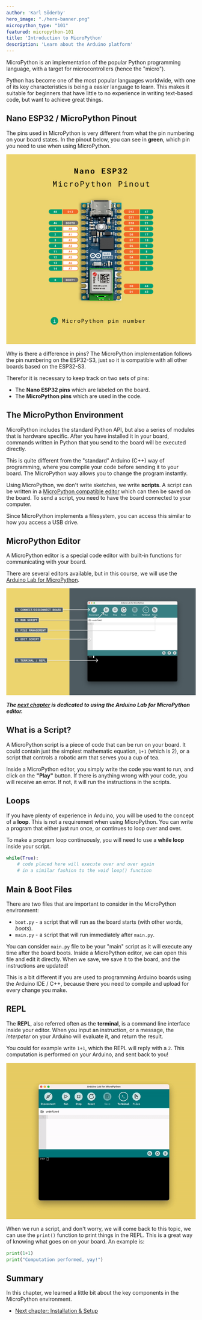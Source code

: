 ```yaml
---
author: 'Karl Söderby'
hero_image: "./hero-banner.png"
micropython_type: "101"
featured: micropython-101
title: 'Introduction to MicroPython'
description: 'Learn about the Arduino platform'
---
```


MicroPython is an implementation of the popular Python programming language, with a target for microcontrollers (hence the "micro").

Python has become one of the most popular languages worldwide, with one of its key characteristics is being a easier language to learn. This makes it suitable for beginners that have little to no experience in writing text-based code, but want to achieve great things.

## Nano ESP32 / MicroPython Pinout

The pins used in MicroPython is very different from what the pin numbering on your board states. In the pinout below, you can see in **green**, which pin you need to use when using MicroPython.

![MicroPython pinout for Nano ESP32.](assets/MP-pinout.png)

Why is there a difference in pins? The MicroPython implementation follows the pin numbering on the ESP32-S3, just so it is compatible with all other boards based on the ESP32-S3.

Therefor it is necessary to keep track on two sets of pins:
- The **Nano ESP32 pins** which are labeled on the board.
- The **MicroPython pins** which are used in the code.

## The MicroPython Environment

MicroPython includes the standard Python API, but also a series of modules that is hardware specific. After you have installed it in your board, commands written in Python that you send to the board will be executed directly.

This is quite different from the "standard" Arduino (C++) way of programming, where you compile your code before sending it to your board. The MicroPython way allows you to change the program instantly. 

Using MicroPython, we don't write sketches, we write **scripts**. A script can be written in a [MicroPython compatible editor](https://labs.arduino.cc/en/labs/micropython) which can then be saved on the board. To send a script, you need to have the board connected to your computer.

Since MicroPython implements a filesystem, you can access this similar to how you access a USB drive.

## MicroPython Editor

A MicroPython editor is a special code editor with built-in functions for communicating with your board. 

There are several editors available, but in this course, we will use the [Arduino Lab for MicroPython](https://labs.arduino.cc/en/labs/micropython).

![Screenshot of the labs editor](assets/code-editor.png)

***The [next chapter](/micropython-course/course/installation) is dedicated to using the Arduino Lab for MicroPython editor.*** 

## What is a Script?

A MicroPython script is a piece of code that can be run on your board. It could contain just the simplest mathematic equation, `1+1` (which is 2), or a script that controls a robotic arm that serves you a cup of tea.

Inside a MicroPython editor, you simply write the code you want to run, and click on the **"Play"** button. If there is anything wrong with your code, you will receive an error. If not, it will run the instructions in the scripts.

## Loops

If you have plenty of experience in Arduino, you will be used to the concept of a **loop**. This is not a requirement when using MicroPython. You can write a program that either just run once, or continues to loop over and over.

To make a program loop continuously, you will need to use a **while loop** inside your script.

```python
while(True):
    # code placed here will execute over and over again
    # in a similar fashion to the void loop() function
```

## Main & Boot Files

There are two files that are important to consider in the MicroPython environment:
- `boot.py` - a script that will run as the board starts (with other words, *boots*).
- `main.py` - a script that will run immediately after `main.py`.

You can consider `main.py` file to be your "main" script as it will execute any time after the board boots. Inside a MicroPython editor, we can open this file and edit it directly. When we save, we save it to the board, and the instructions are updated! 

This is a bit different if you are used to programming Arduino boards using the Arduino IDE / C++, because there you need to compile and upload for every change you make.

## REPL

The **REPL**, also referred often as the **terminal**, is a command line interface inside your editor. When you input an instruction, or a message, the *interpeter* on your Arduino will evaluate it, and return the result.

You could for example write `1+1`, which the REPL will reply with a `2`. This computation is performed on your Arduino, and sent back to you!

![Short video / GIF of this in action in the REPL](assets/repl.gif)

When we run a script, and don't worry, we will come back to this topic, we can use the `print()` function to print things in the REPL. This is a great way of knowing what goes on on your board. An example is:

```python
print(1+1)
print("Computation performed, yay!")
```

## Summary

In this chapter, we learned a little bit about the key components in the MicroPython environment.  

- [Next chapter: Installation & Setup](/micropython-course/course/installation)